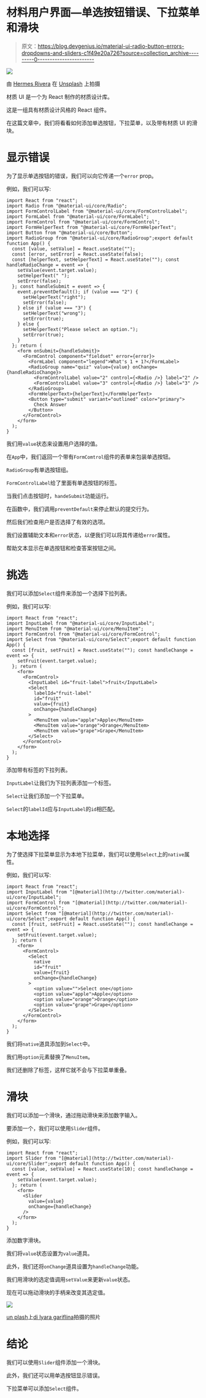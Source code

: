 # 材料用户界面—单选按钮错误、下拉菜单和滑块

> 原文：<https://blog.devgenius.io/material-ui-radio-button-errors-dropdowns-and-sliders-c1f49e20a726?source=collection_archive---------0----------------------->

![](img/b1675a68272e2a941564e88f812cb4b4.png)

由 [Hermes Rivera](https://unsplash.com/@hermez777?utm_source=medium&utm_medium=referral) 在 [Unsplash](https://unsplash.com?utm_source=medium&utm_medium=referral) 上拍摄

材质 UI 是一个为 React 制作的材质设计库。

这是一组具有材质设计风格的 React 组件。

在这篇文章中，我们将看看如何添加单选按钮，下拉菜单，以及带有材质 UI 的滑块。

# 显示错误

为了显示单选按钮的错误，我们可以向它传递一个`error` prop。

例如，我们可以写:

```
import React from "react";
import Radio from "@material-ui/core/Radio";
import FormControlLabel from "@material-ui/core/FormControlLabel";
import FormLabel from "@material-ui/core/FormLabel";
import FormControl from "@material-ui/core/FormControl";
import FormHelperText from "@material-ui/core/FormHelperText";
import Button from "@material-ui/core/Button";
import RadioGroup from "@material-ui/core/RadioGroup";export default function App() {
  const [value, setValue] = React.useState("");
  const [error, setError] = React.useState(false);
  const [helperText, setHelperText] = React.useState(""); const handleRadioChange = event => {
    setValue(event.target.value);
    setHelperText(" ");
    setError(false);
  }; const handleSubmit = event => {
    event.preventDefault(); if (value === "2") {
      setHelperText("right");
      setError(false);
    } else if (value === "3") {
      setHelperText("wrong");
      setError(true);
    } else {
      setHelperText("Please select an option.");
      setError(true);
    }
  }; return (
    <form onSubmit={handleSubmit}>
      <FormControl component="fieldset" error={error}>
        <FormLabel component="legend">What's 1 + 1?</FormLabel>
        <RadioGroup name="quiz" value={value} onChange={handleRadioChange}>
          <FormControlLabel value="2" control={<Radio />} label="2" />
          <FormControlLabel value="3" control={<Radio />} label="3" />
        </RadioGroup>
        <FormHelperText>{helperText}</FormHelperText>
        <Button type="submit" variant="outlined" color="primary">
          Check Answer
        </Button>
      </FormControl>
    </form>
  );
}
```

我们用`value`状态来设置用户选择的值。

在`App`中，我们返回一个带有`FormComtrol`组件的表单来包装单选按钮。

`RadioGroup`有单选按钮组。

`FormControlLabel`给了里面有单选按钮的标签。

当我们点击按钮时，`handeSubmit`功能运行。

在函数中，我们调用`preventDefault`来停止默认的提交行为。

然后我们检查用户是否选择了有效的选项。

我们设置辅助文本和`error`状态，以便我们可以将其传递给`error`属性。

帮助文本显示在单选按钮和检查答案按钮之间。

# 挑选

我们可以添加`Select`组件来添加一个选择下拉列表。

例如，我们可以写:

```
import React from "react";
import InputLabel from "@material-ui/core/InputLabel";
import MenuItem from "@material-ui/core/MenuItem";
import FormControl from "@material-ui/core/FormControl";
import Select from "@material-ui/core/Select";export default function App() {
  const [fruit, setFruit] = React.useState(""); const handleChange = event => {
    setFruit(event.target.value);
  }; return (
    <form>
      <FormControl>
        <InputLabel id="fruit-label">fruit</InputLabel>
        <Select
          labelId="fruit-label"
          id="fruit"
          value={fruit}
          onChange={handleChange}
        >
          <MenuItem value="apple">Apple</MenuItem>
          <MenuItem value="orange">Orange</MenuItem>
          <MenuItem value="grape">Grape</MenuItem>
        </Select>
      </FormControl>
    </form>
  );
}
```

添加带有标签的下拉列表。

`InputLabel`让我们为下拉列表添加一个标签。

`Select`让我们添加一个下拉菜单。

`Select`的`labelId`应与`InputLabel`的`id`相匹配。

# 本地选择

为了使选择下拉菜单显示为本地下拉菜单，我们可以使用`Select`上的`native`属性。

例如，我们可以写:

```
import React from "react";
import InputLabel from "[@material](http://twitter.com/material)-ui/core/InputLabel";
import FormControl from "[@material](http://twitter.com/material)-ui/core/FormControl";
import Select from "[@material](http://twitter.com/material)-ui/core/Select";export default function App() {
  const [fruit, setFruit] = React.useState(""); const handleChange = event => {
    setFruit(event.target.value);
  }; return (
    <form>
      <FormControl>
        <Select
          native
          id="fruit"
          value={fruit}
          onChange={handleChange}
        >
          <option value="">Select one</option>
          <option value="apple">Apple</option>
          <option value="orange">Orange</option>
          <option value="grape">Grape</option>
        </Select>
      </FormControl>
    </form>
  );
}
```

我们将`native`道具添加到`Select`中。

我们用`option`元素替换了`MenuItem`。

我们还删除了标签，这样它就不会与下拉菜单重叠。

# 滑块

我们可以添加一个滑块，通过拖动滑块来添加数字输入。

要添加一个，我们可以使用`Slider`组件。

例如，我们可以写:

```
import React from "react";
import Slider from "[@material](http://twitter.com/material)-ui/core/Slider";export default function App() {
  const [value, setValue] = React.useState(10); const handleChange = event => {
    setValue(event.target.value);
  }; return (
    <form>
      <Slider
        value={value}
        onChange={handleChange}
      />
    </form>
  );
}
```

添加数字滑块。

我们将`value`状态设置为`value`道具。

此外，我们还将`onChange`道具设置为`handleChange`功能。

我们用滑块的选定值调用`setValue`来更新`value`状态。

现在可以拖动滑块的手柄来改变其选定值。

![](img/4d7ca121a61b1297d415ec26000229fc.png)

[un plash](https://unsplash.com?utm_source=medium&utm_medium=referral)上[di lyara gariflina](https://unsplash.com/@dilja96?utm_source=medium&utm_medium=referral)拍摄的照片

# 结论

我们可以使用`Slider`组件添加一个滑块。

此外，我们还可以用单选按钮显示错误。

下拉菜单可以添加`Select`组件。